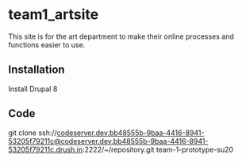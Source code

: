 # team1_artsite
This site is for the art department to make their online processes and functions easier to use.
## Installation
Install Drupal 8
## Code
git clone ssh://codeserver.dev.bb48555b-9baa-4416-8941-53205f79211c@codeserver.dev.bb48555b-9baa-4416-8941-53205f79211c.drush.in:2222/~/repository.git team-1-prototype-su20
